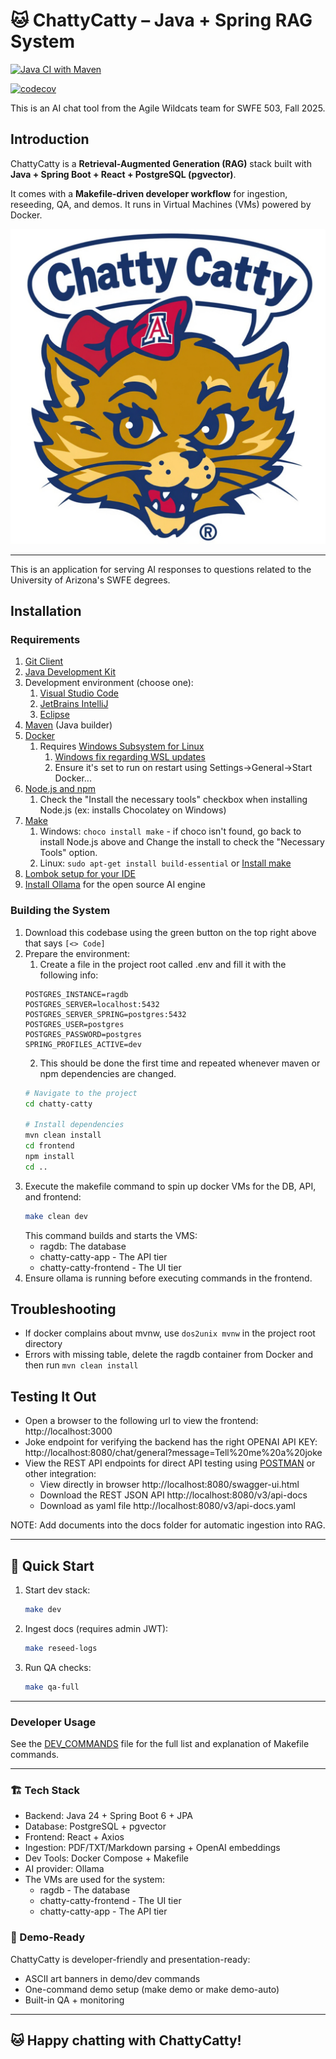 # 🐱 ChattyCatty – Java + Spring RAG System

[![Java CI with Maven](https://github.com/agile-wildcats-082025503/chatty-catty/actions/workflows/tests.yml/badge.svg)](https://github.com/agile-wildcats-082025503/chatty-catty/actions/workflows/tests.yml)

[![codecov](https://codecov.io/gh/your-org/chattycatty/branch/main/graph/badge.svg)](https://codecov.io/gh/your-org/chattycatty)

This is an AI chat tool from the Agile Wildcats team for SWFE 503, Fall 2025.

## Introduction

ChattyCatty is a **Retrieval-Augmented Generation (RAG)** stack built with **Java + Spring Boot + React + PostgreSQL (pgvector)**.

It comes with a **Makefile-driven developer workflow** for ingestion, reseeding, QA, and demos.
It runs in Virtual Machines (VMs) powered by Docker.

![UofA Women's Wildcat mascot saying Chatty Catty](frontend/public/chatty-catty-logo.jpg)

---

This is an application for serving AI responses to questions related to the University of Arizona's SWFE degrees. 

## Installation

### Requirements

1. [Git Client](http://git-scm.com)
2. [Java Development Kit](https://www.oracle.com/java/technologies/downloads/)
3. Development environment (choose one):
    1. [Visual Studio Code](https://code.visualstudio.com/download)
    2. [JetBrains IntelliJ](https://www.jetbrains.com/idea/download)
    3. [Eclipse](https://www.eclipse.org/downloads/)
4. [Maven](https://maven.apache.org/download.cgi?) (Java builder)
5. [Docker](https://www.docker.com/products/docker-desktop/)
    1. Requires [Windows Subsystem for Linux](https://learn.microsoft.com/en-us/windows/wsl/install)
        1. [Windows fix regarding WSL updates](https://stackoverflow.com/questions/76479583/docker-desktop-requires-a-newer-wsl-kernel-version)
        2. Ensure it's set to run on restart using Settings->General->Start Docker...
6. [Node.js and npm](https://www.geeksforgeeks.org/node-js/how-to-download-and-install-node-js-and-npm/)
   1. Check the "Install the necessary tools" checkbox when installing Node.js (ex: installs Chocolatey on Windows)
7. [Make](https://medium.com/@divyeshpal07/mastering-gnu-make-and-makefiles-the-developers-guide-22df3b97cc0d)
   1. Windows: `choco install make` - if choco isn't found, go back to install Node.js above and Change the install to check the "Necessary Tools" option.
   2. Linux: `sudo apt-get install build-essential` or [Install make](https://linuxvox.com/blog/install-make-linux/)
8. [Lombok setup for your IDE](https://projectlombok.org/setup/)
9. [Install Ollama](https://ollama.com/download) for the open source AI engine

### Building the System
1. Download this codebase using the green button on the top right above that says `[<> Code]`
2. Prepare the environment:
   1. Create a file in the project root called .env and fill it with the following info:
   ```
   POSTGRES_INSTANCE=ragdb
   POSTGRES_SERVER=localhost:5432
   POSTGRES_SERVER_SPRING=postgres:5432
   POSTGRES_USER=postgres
   POSTGRES_PASSWORD=postgres
   SPRING_PROFILES_ACTIVE=dev
   ```
   2. This should be done the first time and repeated whenever maven or npm dependencies are changed. 
   ```bash
   # Navigate to the project
   cd chatty-catty

   # Install dependencies
   mvn clean install
   cd frontend
   npm install
   cd ..
   ```
3. Execute the makefile command to spin up docker VMs for the DB, API, and frontend:
   ```bash
   make clean dev
   ```
   This command builds and starts the VMS:
   * ragdb: The database
   * chatty-catty-app - The API tier
   * chatty-catty-frontend - The UI tier
4. Ensure ollama is running before executing commands in the frontend.

## Troubleshooting

* If docker complains about mvnw, use `dos2unix mvnw` in the project root directory
* Errors with missing table, delete the ragdb container from Docker and then run `mvn clean install`

## Testing It Out
* Open a browser to the following url to view the frontend: http://localhost:3000
* Joke endpoint for verifying the backend has the right OPENAI API KEY: http://localhost:8080/chat/general?message=Tell%20me%20a%20joke
* View the REST API endpoints for direct API testing using [POSTMAN](https://learning.postman.com/docs/getting-started/overview/) or other integration:
  * View directly in browser http://localhost:8080/swagger-ui.html
  * Download the REST JSON API http://localhost:8080/v3/api-docs
  * Download as yaml file http://localhost:8080/v3/api-docs.yaml

NOTE: Add documents into the docs folder for automatic ingestion into RAG.

---

## 🚀 Quick Start

1. Start dev stack:
   ```bash
   make dev
   ```
2. Ingest docs (requires admin JWT):
   ```bash
   make reseed-logs
   ```
5. Run QA checks:
   ```bash
   make qa-full
   ```

---
### Developer Usage

See the [DEV_COMMANDS](DEV-COMMANDS.md) file for the full list and explanation of Makefile commands.

---

### 🏗️ Tech Stack
* Backend: Java 24 + Spring Boot 6 + JPA
* Database: PostgreSQL + pgvector
* Frontend: React + Axios
* Ingestion: PDF/TXT/Markdown parsing + OpenAI embeddings
* Dev Tools: Docker Compose + Makefile
* AI provider: Ollama
* The VMs are used for the system:
  * ragdb - The database
  * chatty-catty-frontend - The UI tier
  * chatty-catty-app - The API tier

### 🎉 Demo-Ready
ChattyCatty is developer-friendly and presentation-ready:

* ASCII art banners in demo/dev commands
* One-command demo setup (make demo or make demo-auto)
* Built-in QA + monitoring

---

## 🐱 Happy chatting with ChattyCatty!